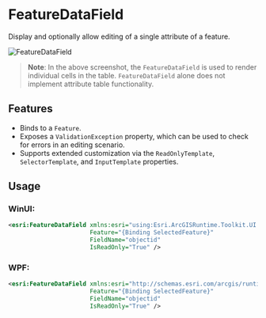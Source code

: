 # FeatureDataField

Display and optionally allow editing of a single attribute of a feature.

![FeatureDataField](https://user-images.githubusercontent.com/1378165/73389879-ebaa9800-4289-11ea-8e4e-de153a6a371a.png)

> **Note**: In the above screenshot, the `FeatureDataField` is used to render individual cells in the table. `FeatureDataField` alone does not implement attribute table functionality.

## Features

- Binds to a `Feature`.
- Exposes a `ValidationException` property, which can be used to check for errors in an editing scenario.
- Supports extended customization via the `ReadOnlyTemplate`, `SelectorTemplate`, and `InputTemplate` properties.

## Usage

### WinUI:

```xml
<esri:FeatureDataField xmlns:esri="using:Esri.ArcGISRuntime.Toolkit.UI.Controls"
                       Feature="{Binding SelectedFeature}"
                       FieldName="objectid"
                       IsReadOnly="True" />
```

### WPF:

```xml
<esri:FeatureDataField xmlns:esri="http://schemas.esri.com/arcgis/runtime/2013"
                       Feature="{Binding SelectedFeature}"
                       FieldName="objectid"
                       IsReadOnly="True" />
```
